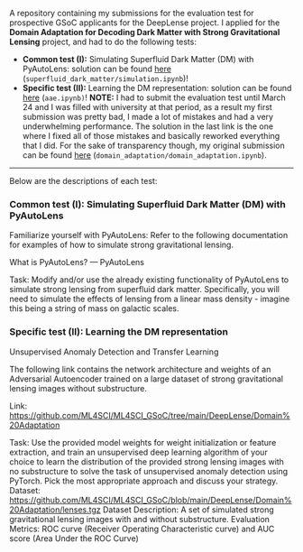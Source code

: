 A repository containing my submissions for the evaluation test for prospective GSoC applicants for the DeepLense project. I applied for the **Domain Adaptation for Decoding Dark Matter with Strong Gravitational Lensing** project, and had to do the following tests:

- **Common test (I):** Simulating Superfluid Dark Matter (DM) with PyAutoLens: solution can be found [here](https://github.com/zysymu/ml4sci/blob/main/superfluid_dark_matter/simulation.ipynb) (`superfluid_dark_matter/simulation.ipynb`)!
- **Specific test (II):** Learning the DM representation: solution can be found [here](https://nbviewer.jupyter.org/github/zysymu/ml4sci/blob/main/aae.ipynb) (`aae.ipynb)`! **NOTE:** I had to submit the evaluation test until March 24 and I was filled with university at that period, as a result my first submission was pretty bad, I made a lot of mistakes and had a very underwhelming performance. The solution in the last link is the one where I fixed all of those mistakes and basically reworked everything that I did. For the sake of transparency though, my original submission can be found [here](https://nbviewer.jupyter.org/github/zysymu/ml4sci/blob/main/domain_adaptation/domain_adaptation.ipynb) (`domain_adaptation/domain_adaptation.ipynb`).

---

Below are the descriptions of each test:

### Common test (I): Simulating Superfluid Dark Matter (DM) with PyAutoLens 

Familiarize yourself with PyAutoLens: Refer to the following documentation for examples of how to simulate strong gravitational lensing.

What is PyAutoLens? — PyAutoLens

Task: Modify and/or use the already existing functionality of PyAutoLens to simulate strong lensing from superfluid dark matter. Specifically, you will need to simulate the effects of lensing from a linear mass density - imagine this being a string of mass on galactic scales.

### Specific test (II): Learning the DM representation

Unsupervised Anomaly Detection and Transfer Learning

The following link contains the network architecture and weights of an Adversarial Autoencoder trained on a large dataset of strong gravitational lensing images without substructure.

Link:
https://github.com/ML4SCI/ML4SCI_GSoC/tree/main/DeepLense/Domain%20Adaptation

Task: Use the provided model weights for weight initialization or feature extraction, and train an unsupervised deep learning algorithm of your choice to learn the distribution of the provided strong lensing images with no substructure to solve the task of unsupervised anomaly detection using PyTorch. Pick the most appropriate approach and discuss your strategy.                        
Dataset: https://github.com/ML4SCI/ML4SCI_GSoC/blob/main/DeepLense/Domain%20Adaptation/lenses.tgz
Dataset Description: A set of simulated strong gravitational lensing images with and without substructure. 
Evaluation Metrics: ROC curve (Receiver Operating Characteristic curve) and AUC score (Area Under the ROC Curve)

